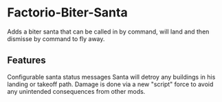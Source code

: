 # Factorio-Biter-Santa
Adds a biter santa that can be called in by command, will land and then dismisse by command to fly away.

Features
-------
Configurable santa status messages
Santa will detroy any buildings in his landing or takeoff path. Damage is done via a new "script" force to avoid any unintended consequences from other mods.
